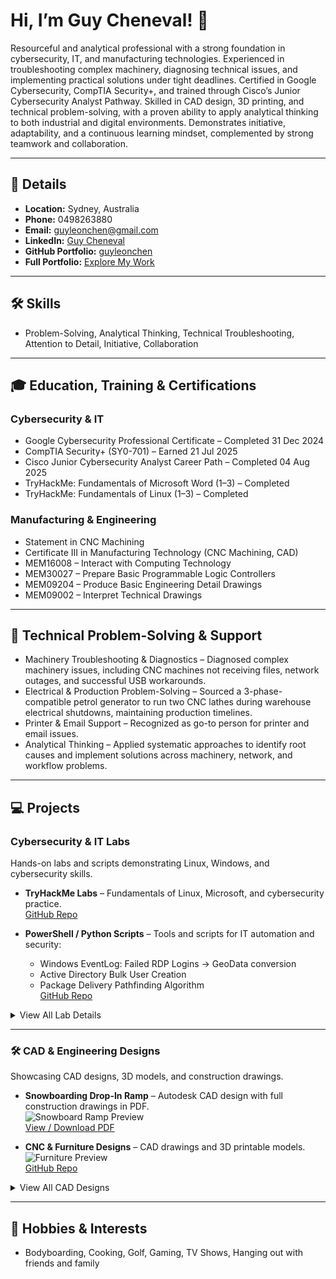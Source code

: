 # Hi, I’m Guy Cheneval! 👋

Resourceful and analytical professional with a strong foundation in cybersecurity, IT, and manufacturing technologies. Experienced in troubleshooting complex machinery, diagnosing technical issues, and implementing practical solutions under tight deadlines. Certified in Google Cybersecurity, CompTIA Security+, and trained through Cisco’s Junior Cybersecurity Analyst Pathway. Skilled in CAD design, 3D printing, and technical problem-solving, with a proven ability to apply analytical thinking to both industrial and digital environments. Demonstrates initiative, adaptability, and a continuous learning mindset, complemented by strong teamwork and collaboration.

---

## 📍 Details
- **Location:** Sydney, Australia  
- **Phone:** 0498263880  
- **Email:** guyleonchen@gmail.com  
- **LinkedIn:** [Guy Cheneval](https://www.linkedin.com/in/guyleonchen/)  
- **GitHub Portfolio:** [guyleonchen](https://github.com/guyleonchen)  
- **Full Portfolio:** [Explore My Work](https://github.com/guyleonchen/Portfolio)

---

## 🛠️ Skills
- Problem-Solving, Analytical Thinking, Technical Troubleshooting, Attention to Detail, Initiative, Collaboration

---

## 🎓 Education, Training & Certifications

### Cybersecurity & IT
- Google Cybersecurity Professional Certificate – Completed 31 Dec 2024  
- CompTIA Security+ (SY0-701) – Earned 21 Jul 2025  
- Cisco Junior Cybersecurity Analyst Career Path – Completed 04 Aug 2025  
- TryHackMe: Fundamentals of Microsoft Word (1–3) – Completed  
- TryHackMe: Fundamentals of Linux (1–3) – Completed  

### Manufacturing & Engineering
- Statement in CNC Machining  
- Certificate III in Manufacturing Technology (CNC Machining, CAD)  
- MEM16008 – Interact with Computing Technology  
- MEM30027 – Prepare Basic Programmable Logic Controllers  
- MEM09204 – Produce Basic Engineering Detail Drawings  
- MEM09002 – Interpret Technical Drawings  

---

## 🔧 Technical Problem-Solving & Support
- Machinery Troubleshooting & Diagnostics – Diagnosed complex machinery issues, including CNC machines not receiving files, network outages, and successful USB workarounds.  
- Electrical & Production Problem-Solving – Sourced a 3-phase-compatible petrol generator to run two CNC lathes during warehouse electrical shutdowns, maintaining production timelines.  
- Printer & Email Support – Recognized as go-to person for printer and email issues.  
- Analytical Thinking – Applied systematic approaches to identify root causes and implement solutions across machinery, network, and workflow problems.  

---

## 💻 Projects

###  Cybersecurity & IT Labs
Hands-on labs and scripts demonstrating Linux, Windows, and cybersecurity skills.

- **TryHackMe Labs** – Fundamentals of Linux, Microsoft, and cybersecurity practice.  
  [GitHub Repo](https://github.com/guyleonchen/Portfolio)

- **PowerShell / Python Scripts** – Tools and scripts for IT automation and security:  
  - Windows EventLog: Failed RDP Logins → GeoData conversion  
  - Active Directory Bulk User Creation  
  - Package Delivery Pathfinding Algorithm  
  [GitHub Repo](https://github.com/guyleonchen/Portfolio)

<details>
<summary>View All Lab Details</summary>

- Linux Fundamentals 1-3  
- Microsoft Fundamentals 1-3  
- Additional practice scripts demonstrating security and IT automation  

</details>

---

### 🛠 CAD & Engineering Designs
Showcasing CAD designs, 3D models, and construction drawings.

- **Snowboarding Drop-In Ramp** – Autodesk CAD design with full construction drawings in PDF.  
  ![Snowboard Ramp Preview](https://via.placeholder.com/400x200.png?text=Snowboard+Ramp+Preview)  
  [View / Download PDF](https://github.com/guyleonchen/Portfolio/blob/main/CAD_Designs/SnowboardRamp/SnowboardRamp.pdf)

- **CNC & Furniture Designs** – CAD drawings and 3D printable models.  
  ![Furniture Preview](https://via.placeholder.com/400x200.png?text=CNC+Furniture+Preview)  
  [GitHub Repo](https://github.com/guyleonchen/Portfolio)

<details>
<summary>View All CAD Designs</summary>

- Coffee Table (STEP / Screenshot)  
- Shelf (STEP / Screenshot)  
- Custom jigs for CNC operations  
- Other 3D printable models  

</details>

---

## 🎯 Hobbies & Interests
- Bodyboarding, Cooking, Golf, Gaming, TV Shows, Hanging out with friends and family  



